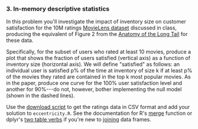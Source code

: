 ### 3. In-memory descriptive statistics
In this problem you'll investigate the impact of inventory size on customer satisfaction for the 10M ratings [MovieLens dataset](http://www.grouplens.org/system/files/ml-10m-README.html) discussed in class, producing the equivalent of Figure 2 from the [Anatomy of the Long Tail](https://5harad.com/papers/long_tail.pdf) for these data.

Specifically, for the subset of users who rated at least 10 movies, produce a plot that shows the fraction of users satisfied (vertical axis) as a function of inventory size (horizontal axis).
We will define "satisfied" as follows: an individual user is satisfied p% of the time at inventory of size k if at least p% of the movies they rated are contained in the top k most popular movies.
As in the paper, produce one curve for the 100% user satisfaction level and another for 90%---do not, however, bother implementing the null model (shown in the dashed lines).

Use the [download script](https://github.com/jhofman/msd2015/blob/master/lectures/lecture_3/download_movielens.sh) to get the ratings data in CSV format and add your solution to ``eccentricity.R``.
See the documentation for R's [merge](http://www.cookbook-r.com/Manipulating_data/Merging_data_frames/) function or dplyr's [two table verbs](http://cran.r-project.org/web/packages/dplyr/vignettes/two-table.html) if you're new to [joining](http://en.wikipedia.org/wiki/Join_(SQL) ) data frames.
